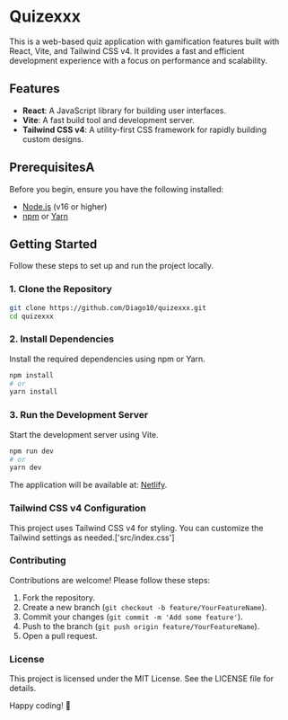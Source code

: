 # Quizexxx 

This is a  web-based quiz application with gamification features built with React, Vite, and Tailwind CSS v4. It provides a fast and efficient development experience with a focus on performance and scalability.

## Features

- **React**: A JavaScript library for building user interfaces.
- **Vite**: A fast build tool and development server.
- **Tailwind CSS v4**: A utility-first CSS framework for rapidly building custom designs.

## PrerequisitesA

Before you begin, ensure you have the following installed:

- [Node.js](https://nodejs.org/) (v16 or higher)
- [npm](https://www.npmjs.com/) or [Yarn](https://yarnpkg.com/)

## Getting Started

Follow these steps to set up and run the project locally.

### 1. Clone the Repository

```bash
git clone https://github.com/Diago10/quizexxx.git
cd quizexxx
```

### 2. Install Dependencies

Install the required dependencies using npm or Yarn.

```bash
npm install
# or
yarn install
```

### 3. Run the Development Server

Start the development server using Vite.

```bash
npm run dev
# or
yarn dev
```

The application will be available at:  [Netlify](https://67a3a52f02b167009f5be4b1--quizexxx.netlify.app/).

### Tailwind CSS v4 Configuration

This project uses Tailwind CSS v4 for styling. You can customize the Tailwind settings as needed.['src/index.css']


### Contributing

Contributions are welcome! Please follow these steps:

1. Fork the repository.
2. Create a new branch (`git checkout -b feature/YourFeatureName`).
3. Commit your changes (`git commit -m 'Add some feature'`).
4. Push to the branch (`git push origin feature/YourFeatureName`).
5. Open a pull request.

### License

This project is licensed under the MIT License. See the LICENSE file for details.

Happy coding! 🚀

